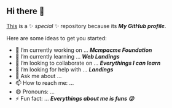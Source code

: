 ## Hi there 👋

[This](**drcklinn/drcklinn**) is a ✨ _special_ ✨ repository because its **_My GitHub profile_**.

Here are some ideas to get you started:

- 🔭 I’m currently working on ... **_Mcmpacme Foundation_**
- 🌱 I’m currently learning ... **_Web Landings_**
- 👯 I’m looking to collaborate on ... **_Everythings I can learn_**
- 🤔 I’m looking for help with ... **_Landings_**
- 💬 Ask me about ...
- 📫 How to reach me: ... 
- 😄 Pronouns: ...
- ⚡ Fun fact: ... **_Everythings about me is funs 😜_**

